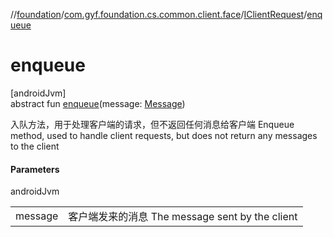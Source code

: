 //[foundation](../../../index.md)/[com.gyf.foundation.cs.common.client.face](../index.md)/[IClientRequest](index.md)/[enqueue](enqueue.md)

# enqueue

[androidJvm]\
abstract fun [enqueue](enqueue.md)(message: [Message](https://developer.android.com/reference/kotlin/android/os/Message.html))

入队方法，用于处理客户端的请求，但不返回任何消息给客户端 Enqueue method, used to handle client requests, but does not return any messages to the client

#### Parameters

androidJvm

| | |
|---|---|
| message | 客户端发来的消息     The message sent by the client |